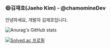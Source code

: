 ### 😄김재호(Jaeho Kim) - @chamomineDev
안녕하세요, 개발자 김재호입니다.

   

<!-- github Stats -->
![Anurag's GitHub stats](https://github-readme-stats.vercel.app/api?username=chamominedev&show_icons=true&theme=merko)
  
<!-- 백준 티어 표기 -->
  
[![Solved.ac
프로필](http://mazassumnida.wtf/api/v2/generate_badge?boj=chamominedev)](https://solved.ac/chamominedev)

 
  
 
 
 
  
